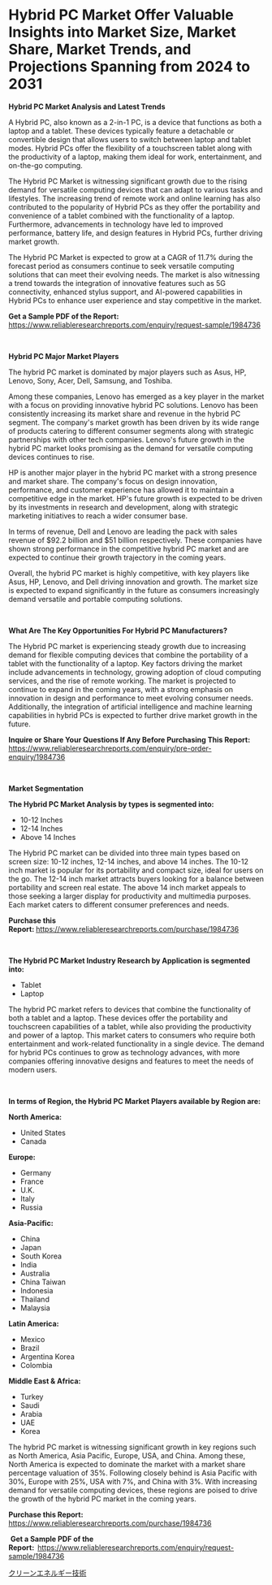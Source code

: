 <p><h1>Hybrid PC Market Offer Valuable Insights into Market Size, Market Share, Market Trends, and Projections Spanning from 2024 to 2031</h1></p><p><strong>Hybrid PC Market Analysis and Latest Trends</strong></p>
<p><p>A Hybrid PC, also known as a 2-in-1 PC, is a device that functions as both a laptop and a tablet. These devices typically feature a detachable or convertible design that allows users to switch between laptop and tablet modes. Hybrid PCs offer the flexibility of a touchscreen tablet along with the productivity of a laptop, making them ideal for work, entertainment, and on-the-go computing.</p><p>The Hybrid PC Market is witnessing significant growth due to the rising demand for versatile computing devices that can adapt to various tasks and lifestyles. The increasing trend of remote work and online learning has also contributed to the popularity of Hybrid PCs as they offer the portability and convenience of a tablet combined with the functionality of a laptop. Furthermore, advancements in technology have led to improved performance, battery life, and design features in Hybrid PCs, further driving market growth.</p><p>The Hybrid PC Market is expected to grow at a CAGR of 11.7% during the forecast period as consumers continue to seek versatile computing solutions that can meet their evolving needs. The market is also witnessing a trend towards the integration of innovative features such as 5G connectivity, enhanced stylus support, and AI-powered capabilities in Hybrid PCs to enhance user experience and stay competitive in the market.</p></p>
<p><strong>Get a Sample PDF of the Report:&nbsp;</strong> <a href="https://www.reliableresearchreports.com/enquiry/request-sample/1984736">https://www.reliableresearchreports.com/enquiry/request-sample/1984736</a></p>
<p>&nbsp;</p>
<p><strong>Hybrid PC Major Market Players</strong></p>
<p><p>The hybrid PC market is dominated by major players such as Asus, HP, Lenovo, Sony, Acer, Dell, Samsung, and Toshiba. </p><p>Among these companies, Lenovo has emerged as a key player in the market with a focus on providing innovative hybrid PC solutions. Lenovo has been consistently increasing its market share and revenue in the hybrid PC segment. The company's market growth has been driven by its wide range of products catering to different consumer segments along with strategic partnerships with other tech companies. Lenovo's future growth in the hybrid PC market looks promising as the demand for versatile computing devices continues to rise.</p><p>HP is another major player in the hybrid PC market with a strong presence and market share. The company's focus on design innovation, performance, and customer experience has allowed it to maintain a competitive edge in the market. HP's future growth is expected to be driven by its investments in research and development, along with strategic marketing initiatives to reach a wider consumer base.</p><p>In terms of revenue, Dell and Lenovo are leading the pack with sales revenue of $92.2 billion and $51 billion respectively. These companies have shown strong performance in the competitive hybrid PC market and are expected to continue their growth trajectory in the coming years.</p><p>Overall, the hybrid PC market is highly competitive, with key players like Asus, HP, Lenovo, and Dell driving innovation and growth. The market size is expected to expand significantly in the future as consumers increasingly demand versatile and portable computing solutions.</p></p>
<p>&nbsp;</p>
<p><strong>What Are The Key Opportunities For Hybrid PC Manufacturers?</strong></p>
<p><p>The Hybrid PC market is experiencing steady growth due to increasing demand for flexible computing devices that combine the portability of a tablet with the functionality of a laptop. Key factors driving the market include advancements in technology, growing adoption of cloud computing services, and the rise of remote working. The market is projected to continue to expand in the coming years, with a strong emphasis on innovation in design and performance to meet evolving consumer needs. Additionally, the integration of artificial intelligence and machine learning capabilities in hybrid PCs is expected to further drive market growth in the future.</p></p>
<p><strong>Inquire or Share Your Questions If Any Before Purchasing This Report:</strong> <a href="https://www.reliableresearchreports.com/enquiry/pre-order-enquiry/1984736">https://www.reliableresearchreports.com/enquiry/pre-order-enquiry/1984736</a></p>
<p>&nbsp;</p>
<p><strong>Market Segmentation</strong></p>
<p><strong>The Hybrid PC Market Analysis by types is segmented into:</strong></p>
<p><ul><li>10-12 Inches</li><li>12-14 Inches</li><li>Above 14 Inches</li></ul></p>
<p><p>The Hybrid PC market can be divided into three main types based on screen size: 10-12 inches, 12-14 inches, and above 14 inches. The 10-12 inch market is popular for its portability and compact size, ideal for users on the go. The 12-14 inch market attracts buyers looking for a balance between portability and screen real estate. The above 14 inch market appeals to those seeking a larger display for productivity and multimedia purposes. Each market caters to different consumer preferences and needs.</p></p>
<p><strong>Purchase this Report:&nbsp;</strong><a href="https://www.reliableresearchreports.com/purchase/1984736">https://www.reliableresearchreports.com/purchase/1984736</a></p>
<p>&nbsp;</p>
<p><strong>The Hybrid PC Market Industry Research by Application is segmented into:</strong></p>
<p><ul><li>Tablet</li><li>Laptop</li></ul></p>
<p><p>The hybrid PC market refers to devices that combine the functionality of both a tablet and a laptop. These devices offer the portability and touchscreen capabilities of a tablet, while also providing the productivity and power of a laptop. This market caters to consumers who require both entertainment and work-related functionality in a single device. The demand for hybrid PCs continues to grow as technology advances, with more companies offering innovative designs and features to meet the needs of modern users.</p></p>
<p>&nbsp;</p>
<p><strong>In terms of Region, the Hybrid PC Market Players available by Region are:</strong></p>
<p>
    <p> <strong> North America: </strong>
        <ul>
            <li>United States</li>
            <li>Canada</li>
        </ul>
        </p> 
    <p> <strong> Europe: </strong>
        <ul>
            <li>Germany</li>
            <li>France</li>
            <li>U.K.</li>
            <li>Italy</li>
            <li>Russia</li>
        </ul>
        </p> 
    <p> <strong> Asia-Pacific: </strong>
        <ul>
            <li>China</li>
            <li>Japan</li>
            <li>South Korea</li>
            <li>India</li>
            <li>Australia</li>
            <li>China Taiwan</li>
            <li>Indonesia</li>
            <li>Thailand</li>
            <li>Malaysia</li>
        </ul>
        </p> 
    <p> <strong> Latin America: </strong>
        <ul>
            <li>Mexico</li>
            <li>Brazil</li>
            <li>Argentina Korea</li>
            <li>Colombia</li>
        </ul>
        </p> 
    <p> <strong> Middle East & Africa: </strong>
        <ul>
            <li>Turkey</li>
            <li>Saudi</li>
            <li>Arabia</li>
            <li>UAE</li>
            <li>Korea</li>
        </ul>
    </p>
    </p>
<p><p>The hybrid PC market is witnessing significant growth in key regions such as North America, Asia Pacific, Europe, USA, and China. Among these, North America is expected to dominate the market with a market share percentage valuation of 35%. Following closely behind is Asia Pacific with 30%, Europe with 25%, USA with 7%, and China with 3%. With increasing demand for versatile computing devices, these regions are poised to drive the growth of the hybrid PC market in the coming years.</p></p>
<p><strong>Purchase this Report: </strong><a href="https://www.reliableresearchreports.com/purchase/1984736">https://www.reliableresearchreports.com/purchase/1984736</a></p>
<p>&nbsp;<strong>Get a Sample PDF of the Report:&nbsp;&nbsp;</strong><a href="https://www.reliableresearchreports.com/enquiry/request-sample/1984736">https://www.reliableresearchreports.com/enquiry/request-sample/1984736</a></p>
<p><strong></strong></p>
<p><p><a href="https://github.com/lily-u-genius/Market-Research-Report-List-1/blob/main/928668010900.md">クリーンエネルギー技術</a></p></p>
